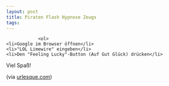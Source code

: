 ```yaml
---
layout: post
title: Piraten Flash Hypnose Zeugs
tags:
---
```



                <ol>
    <li>Google im Browser öffnen</li>
    <li>"LOL Limewire" eingeben</li>
    <li>Den "Feeling Lucky"-Button (Auf Gut Glück) drücken</li>
</ol>
<p>Viel Spaß!</p>
<p>(via <a href="http://www.urlesque.com/2010/03/06/lol-limewire/">urlesque.com</a>)</p>
